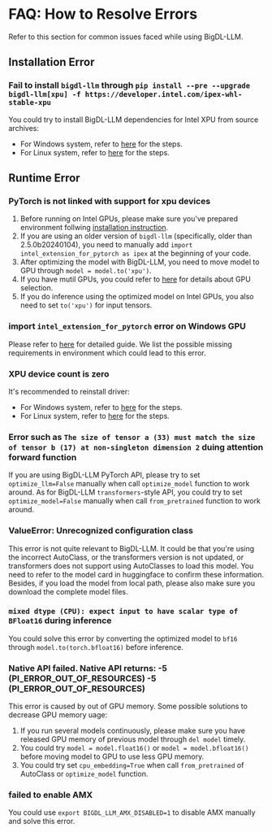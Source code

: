 # FAQ: How to Resolve Errors

Refer to this section for common issues faced while using BigDL-LLM.

## Installation Error

### Fail to install `bigdl-llm` through `pip install --pre --upgrade bigdl-llm[xpu] -f https://developer.intel.com/ipex-whl-stable-xpu`

You could try to install BigDL-LLM dependencies for Intel XPU from source archives:
- For Windows system, refer to [here](https://bigdl.readthedocs.io/en/latest/doc/LLM/Overview/install_gpu.html#install-bigdl-llm-from-wheel) for the steps.
- For Linux system, refer to [here](https://bigdl.readthedocs.io/en/latest/doc/LLM/Overview/install_gpu.html#id3) for the steps.


## Runtime Error

### PyTorch is not linked with support for xpu devices

1. Before running on Intel GPUs, please make sure you've prepared environment follwing [installation instruction](https://bigdl.readthedocs.io/en/latest/doc/LLM/Overview/install_gpu.html).
2. If you are using an older version of `bigdl-llm` (specifically, older than 2.5.0b20240104), you need to manually add `import intel_extension_for_pytorch as ipex` at the beginning of your code.
3. After optimizing the model with BigDL-LLM, you need to move model to GPU through `model = model.to('xpu')`.
4. If you have mutil GPUs, you could refer to [here](https://bigdl.readthedocs.io/en/latest/doc/LLM/Overview/KeyFeatures/multi_gpus_selection.html) for details about GPU selection.
5. If you do inference using the optimized model on Intel GPUs, you also need to set `to('xpu')` for input tensors.

### import `intel_extension_for_pytorch` error on Windows GPU

Please refer to [here](https://bigdl.readthedocs.io/en/latest/doc/LLM/Overview/install_gpu.html#error-loading-intel-extension-for-pytorch) for detailed guide. We list the possible missing requirements in environment which could lead to this error.

### XPU device count is zero

It's recommended to reinstall driver:
- For Windows system, refer to [here](https://bigdl.readthedocs.io/en/latest/doc/LLM/Overview/install_gpu.html#prerequisites) for the steps.
- For Linux system, refer to [here](https://bigdl.readthedocs.io/en/latest/doc/LLM/Overview/install_gpu.html#id1) for the steps.

### Error such as `The size of tensor a (33) must match the size of tensor b (17) at non-singleton dimension 2` duing attention forward function

If you are using BigDL-LLM PyTorch API, please try to set `optimize_llm=False` manually when call `optimize_model` function to work around. As for BigDL-LLM `transformers`-style API, you could try to set `optimize_model=False` manually when call `from_pretrained` function to work around.

### ValueError: Unrecognized configuration class

This error is not quite relevant to BigDL-LLM. It could be that you're using the incorrect AutoClass, or the transformers version is not updated, or transformers does not support using AutoClasses to load this model. You need to refer to the model card in huggingface to confirm these information. Besides, if you load the model from local path, please also make sure you download the complete model files.

### `mixed dtype (CPU): expect input to have scalar type of BFloat16` during inference

You could solve this error by converting the optimized model to `bf16` through `model.to(torch.bfloat16)` before inference.

### Native API failed. Native API returns: -5 (PI_ERROR_OUT_OF_RESOURCES) -5 (PI_ERROR_OUT_OF_RESOURCES)

This error is caused by out of GPU memory. Some possible solutions to decrease GPU memory uage:
1. If you run several models continuously, please make sure you have released GPU memory of previous model through `del model` timely.
2. You could try `model = model.float16()` or `model = model.bfloat16()` before moving model to GPU to use less GPU memory.
3. You could try set `cpu_embedding=True` when call `from_pretrained` of AutoClass or `optimize_model` function.

### failed to enable AMX

You could use `export BIGDL_LLM_AMX_DISABLED=1` to disable AMX manually and solve this error.
